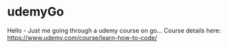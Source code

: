 # udemyGo
Hello - Just me going through a udemy course on go... 
Course details here:  https://www.udemy.com/course/learn-how-to-code/
